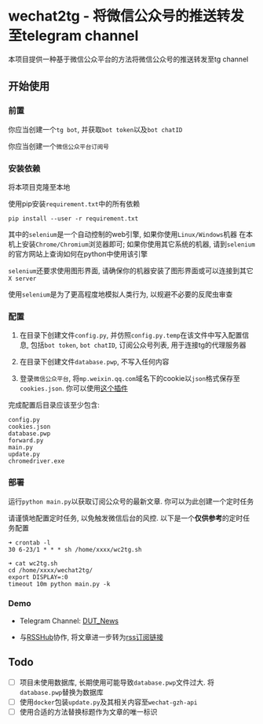 # wechat2tg - 将微信公众号的推送转发至telegram channel
本项目提供一种基于微信公众平台的方法将微信公众号的推送转发至tg channel

## 开始使用
### 前置
你应当创建一个`tg bot`, 并获取`bot token`以及`bot chatID`

你应当创建一个`微信公众平台订阅号`

### 安装依赖
将本项目克隆至本地

使用pip安装`requirement.txt`中的所有依赖
```
pip install --user -r requirement.txt
```

其中的`selenium`是一个自动控制的web引擎, 如果你使用`Linux/Windows`机器 在本机上安装`Chrome/Chromium`浏览器即可; 如果你使用其它系统的机器, 请到`selenium`的官方网站上查询如何在python中使用该引擎

`selenium`还要求使用图形界面, 请确保你的机器安装了图形界面或可以连接到其它`X server`

使用`selenium`是为了更高程度地模拟人类行为, 以规避不必要的反爬虫审查

### 配置
1. 在目录下创建文件`config.py`, 并仿照`config.py.temp`在该文件中写入配置信息, 包括`bot token`, `bot chatID`, 订阅公众号列表, 用于连接tg的代理服务器

2. 在目录下创建文件`database.pwp`, 不写入任何内容

3. 登录`微信公众平台`, 将`mp.weixin.qq.com`域名下的cookie以`json`格式保存至`cookies.json`. 你可以使用[这个插件](https://chrome.google.com/webstore/detail/%E3%82%AF%E3%83%83%E3%82%AD%E3%83%BCjson%E3%83%95%E3%82%A1%E3%82%A4%E3%83%AB%E5%87%BA%E5%8A%9B-for-puppet/nmckokihipjgplolmcmjakknndddifde)

完成配置后目录应该至少包含:
```
config.py
cookies.json
database.pwp
forward.py
main.py
update.py
chromedriver.exe
```

### 部署
运行`python main.py`以获取订阅公众号的最新文章. 你可以为此创建一个定时任务

请谨慎地配置定时任务, 以免触发微信后台的风控. 以下是一个**仅供参考**的定时任务配置
```
➜ crontab -l
30 6-23/1 * * * sh /home/xxxx/wc2tg.sh

➜ cat wc2tg.sh 
cd /home/xxxx/wechat2tg/
export DISPLAY=:0
timeout 10m python main.py -k
```

### Demo
- Telegram Channel: [DUT_News](https://t.me/DUT_News)

- 与[RSSHub](https://github.com/DIYgod/RSSHub)协作, 将文章进一步转为[rss订阅链接](https://rsshub.app/telegram/channel/DUT_News)

## Todo
- [ ] 项目未使用数据库, 长期使用可能导致`database.pwp`文件过大. 将`database.pwp`替换为数据库
- [ ] 使用`docker`包装`update.py`及其相关内容至`wechat-gzh-api`
- [ ] 使用合适的方法替换标题作为文章的唯一标识
